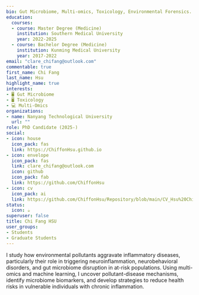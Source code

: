 ```yaml
---
bio: Gut Microbiome, Multi-omics, Toxicology, Environmental Forensics.
education:
  courses:
  - course: Master Degree (Medicine)
    institution: Southern Medical University
    year: 2022-2025
  - course: Bachelor Degree (Medicine)
    institution: Kunming Medical University
    year: 2017-2022
email: "clare_chifang@outlook.com"
commentable: true
first_name: Chi Fang
last_name: Hsu
highlight_name: true
interests:
- 🖥 Gut Microbiome
- 🖥 Toxicology
- 💻 Multi-Omics
organizations:
- name: Nanyang Technological University
  url: ""
role: PhD Candidate (2025-)
social:
- icon: house
  icon_pack: fas
  link: https://ChiffonHsu.github.io
- icon: envelope
  icon_pack: fas
  link: clare_chifang@outlook.com
  icon: github
  icon_pack: fab
  link: https://github.com/ChiffonHsu
- icon: cv
  icon_pack: ai
  link: https://github.com/ChiffonHsu/Repository/blob/main/CV_Hsu%20Chi%20Fang.pdf
status:
  icon: ☕️
superuser: false
title: Chi Fang HSU
user_groups:
- Students
- Graduate Students
---
```


I study how environmental pollutants aggravate inflammatory diseases, particularly their role in triggering neuroinflammation, neurobehavioral disorders, and gut microbiome disruption in at-risk populations. Using multi-omics and machine learning, I uncover pollutant-disease mechanisms, identify microbiome biomarkers, and develop strategies to reduce health risks in vulnerable individuals with chronic inflammation.